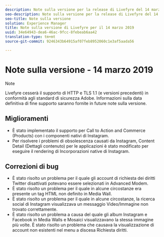 ```yaml
---
description: Note sulla versione per la release di Livefyre del 14 marzo 2019.
seo-description: Note sulla versione per la release di Livefyre del 14 marzo 2019.
seo-title: Note sulla versione
solution: Experience Manager
title: Note sulla versione di Livefyre per il 14 marzo 2019
uuid: 34e64943-dea6-46ac-9fcc-8febeab6aa42
translation-type: tm+mt
source-git-commit: 9246343b64915af07feb8952060c1e3af5aada56

---
```



# Note sulla versione - 14 marzo 2019

>[!NOTE]
>
>Livefyre cesserà il supporto di HTTP e TLS 1.1 (e versioni precedenti) in conformità agli standard di sicurezza Adobe.  Informazioni sulla data definitiva di fine supporto saranno fornite in future note sulla versione.

## Miglioramenti

* È stato implementato il supporto per Call to Action and Commerce (Products) con i componenti nativi di Instagram.
* Per risolvere i problemi di obsolescenza causati da Instagram, Content Detail (Dettagli contenuto) per le applicazioni è stato modificato per eseguire il rendering di Incorporazioni native di Instagram.


## Correzioni di bug

* È stato risolto un problema per il quale gli account di richiesta dei diritti Twitter disattivati potevano essere selezionati in Advanced Modem.
* È stato risolto un problema per il quale in alcune circostanze era presente un tag HTML non definito in Media Wall.
* È stato risolto un problema per il quale in alcune circostanze, la ricerca social di Instagram visualizzava un messaggio Video/Immagine non trovato correttamente.
* È stato risolto un problema a causa del quale gli album Instagram e Facebook in Media Walls e Mosaici visualizzavano la stessa immagine più volte.
È stato risolto un problema che causava la visualizzazione di account non esistenti nel menu a discesa Richiesta diritti.
